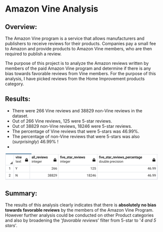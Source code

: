 # Amazon Vine Analysis

## Overview: 
   The Amazon Vine program is a service that allows manufacturers and publishers to receive reviews for their products. Companies pay a small fee to Amazon and provide products to Amazon Vine members, who are then required to publish a review.

   The purpose of this project is to analyze the Amazon reviews written by members of the paid Amazon Vine program and determine if there is any bias towards favorable reviews from Vine members. For the purpose of this analysis, I have picked reviews from the Home Improvement products category.

## Results: 
* There were 266 Vine reviews and 38829 non-Vine reviews in the dataset.
* Out of 266 Vine reviews, 125 were 5-star reviews. 
* Out of 38829 non-Vine reviews, 18246 were 5-star reviews.
* The percentage of Vine reviews that were 5-stars was 46.99%.
* The percentage of non-Vine reviews that were 5-stars was also (_surprisingly_) 46.99% !
* 
<img src='https://github.com/yazhcodes/Amazon_Vine_Analysis/blob/main/Resources/Images/Vine%20Analysis%20Table.png'></img>

## Summary: 
   The results of this analysis clearly indicates that there is **absolutely no bias towards favorable reviews** by the members of the Amazon Vine Program. However further analysis could be conducted on other Product categories and also by broadening the '_favorable reviews_' filter from 5-star to '_4 and 5 stars_'.
